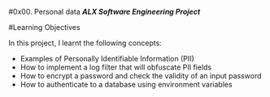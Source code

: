 #0x00. Personal data
***ALX Software Engineering Project***

#Learning Objectives

In this project, I learnt the following concepts:
 
- Examples of Personally Identifiable Information (PII)
- How to implement a log filter that will obfuscate PII fields
- How to encrypt a password and check the validity of an input password
- How to authenticate to a database using environment variables

